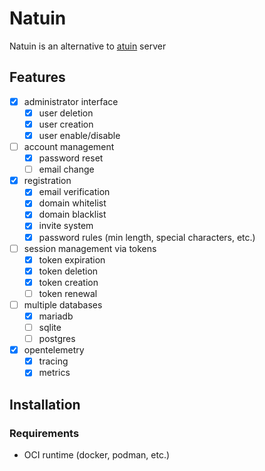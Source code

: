 # Natuin

Natuin is an alternative to [atuin](https://atuin.sh) server

## Features

- [x] administrator interface
  - [x] user deletion
  - [x] user creation
  - [x] user enable/disable
- [ ] account management
  - [x] password reset
  - [ ] email change
- [x] registration
  - [x] email verification
  - [x] domain whitelist
  - [x] domain blacklist
  - [x] invite system
  - [x] password rules (min length, special characters, etc.)
- [ ] session management via tokens
  - [x] token expiration
  - [x] token deletion
  - [x] token creation
  - [ ] token renewal
- [ ] multiple databases
  - [x] mariadb
  - [ ] sqlite
  - [ ] postgres
- [x] opentelemetry
  - [x] tracing
  - [x] metrics

## Installation

### Requirements

- OCI runtime (docker, podman, etc.)
